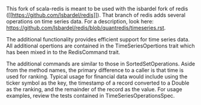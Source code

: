 This fork of scala-redis is meant to be used with the isbardel fork of redis ([[https://github.com/lsbardel/redis]]).  That branch of redis adds several operations on time series data.  For a description, look here:  https://github.com/lsbardel/redis/blob/quantredis/timeseries.rst.

The additional functionality provides efficient support for time series data.  All additional opertions are contained in the TimeSeriesOpertions trait which has been mixed in to the RedisCommand trait.  

The additional commands are similar to those in SortedSetOperations. Aside from the method names, the primary difference to a caller is that time is used for ranking.  Typical usage for financial data would include using the ticker symbol as the key, the timestamp of a record converted to a Double as the ranking, and the remainder of the record as the value.  For usage examples, review the tests contained in TimeSeriesOperationsSpec.  
